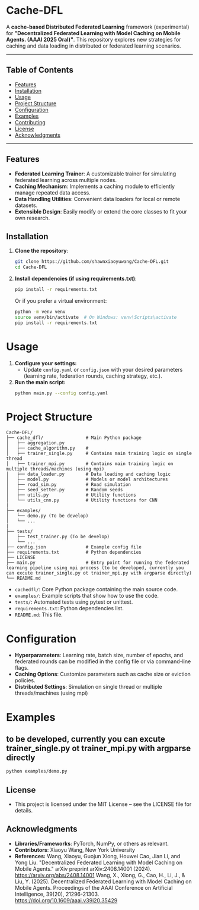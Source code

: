 # Cache-DFL

A **cache-based Distributed Federated Learning** framework (experimental) for **"Decentralized Federated Learning with Model Caching on Mobile Agents. (AAAI 2025 Oral)"**. This repository explores new strategies for caching and data loading in distributed or federated learning scenarios.

---

## Table of Contents

- [Features](#features)
- [Installation](#installation)
- [Usage](#usage)
- [Project Structure](#project-structure)
- [Configuration](#configuration)
- [Examples](#examples)
- [Contributing](#contributing)
- [License](#license)
- [Acknowledgments](#acknowledgments)

---

## Features

- **Federated Learning Trainer**: A customizable trainer for simulating federated learning across multiple nodes.
- **Caching Mechanism**: Implements a caching module to efficiently manage repeated data access.
- **Data Handling Utilities**: Convenient data loaders for local or remote datasets.
- **Extensible Design**: Easily modify or extend the core classes to fit your own research.

## Installation

1. **Clone the repository**:
   ```bash
   git clone https://github.com/shawnxiaoyuwang/Cache-DFL.git
   cd Cache-DFL
   
2. **Install dependencies (if using requirements.txt)**:
   ```bash
   pip install -r requirements.txt
   ```
   Or if you prefer a virtual environment:
   ```bash
   python -m venv venv
   source venv/bin/activate  # On Windows: venv\Scripts\activate
   pip install -r requirements.txt

# Usage
1. **Configure your settings:**
   * Update `config.yaml` or `config.json` with your desired parameters (learning rate, federation rounds, caching strategy, etc.).
2. **Run the main script:**
   ```bash
   python main.py --config config.yaml
   ```

# Project Structure
   ```plaintext
   Cache-DFL/
   ├── cache_dfl/                # Main Python package
   │   ├── aggregation.py
   │   ├── cache_algorithm.py    #
   │   ├── trainer_single.py     # Contains main training logic on single thread
   │   ├── trainer_mpi.py        # Contains main training logic on multiple threads/machines (using mpi)
   │   ├── data_loader.py        # Data loading and caching logic
   │   ├── model.py              # Models or model architectures
   │   ├── road_sim.py           # Road simulation
   │   ├── seed_setter.py        # Random seeds
   │   ├── utils.py              # Utility functions
   │   └── utils_cnn.py          # Utility functions for CNN
   |
   ├── examples/
   │   └── demo.py (To be develop)
   │   └── ...
   |
   ├── tests/
   │   ├── test_trainer.py (To be develop)
   │   └── ...
   ├── config.json               # Example config file
   ├── requirements.txt          # Python dependencies
   ├── LICENSE
   ├── main.py                   # Entry point for running the federated learning pipeline using mpi process (to be developed, currently you can excute trainer_single.py ot trainer_mpi.py with argparse directly)
   └── README.md
```
* `cachedfl/`: Core Python package containing the main source code.
* `examples/`: Example scripts that show how to use the code.
* `tests/`: Automated tests using pytest or unittest.
* `requirements.txt`: Python dependencies list.
* `README.md`: This file.


# Configuration
* **Hyperparameters**: Learning rate, batch size, number of epochs, and federated rounds can be modified in the config file or via command-line flags.
* **Caching Options**: Customize parameters such as cache size or eviction policies.
* **Distributed Settings**: Simulation on single thread or multiple threads/machines (using mpi)
# Examples
## to be developed, currently you can excute trainer_single.py ot trainer_mpi.py with argparse directly
   ``` bash
   python examples/demo.py
```
## License

* This project is licensed under the MIT License – see the LICENSE file for details.

## Acknowledgments
* **Libraries/Frameworks**: PyTorch, NumPy, or others as relevant.
* **Contributors**:  Xiaoyu Wang, New York University
* **References:**
  Wang, Xiaoyu, Guojun Xiong, Houwei Cao, Jian Li, and Yong Liu. "Decentralized Federated Learning with Model Caching on Mobile Agents." arXiv preprint arXiv:2408.14001 (2024).
  https://arxiv.org/abs/2408.14001
  Wang, X., Xiong, G., Cao, H., Li, J., & Liu, Y. (2025). Decentralized Federated Learning with Model Caching on Mobile Agents. Proceedings of the AAAI Conference on Artificial Intelligence, 39(20), 21296-21303. https://doi.org/10.1609/aaai.v39i20.35429
